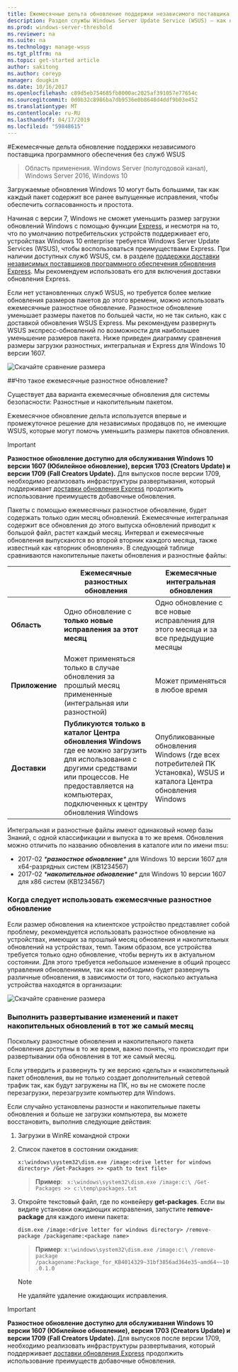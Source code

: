 ```yaml
---
title: Ежемесячные дельта обновление поддержки независимого поставщика программного обеспечения без служб WSUS
description: Раздел службы Windows Server Update Service (WSUS) — как независимым поставщикам по (ISV) временно можно использовать ежемесячные разностное обновление вместо WSUS Express доставки обновления для уменьшения размера пакета
ms.prod: windows-server-threshold
ms.reviewer: na
ms.suite: na
ms.technology: manage-wsus
ms.tgt_pltfrm: na
ms.topic: get-started article
author: sakitong
ms.author: coreyp
manager: dougkim
ms.date: 10/16/2017
ms.openlocfilehash: c89d5eb754685fb8000ac2025af391057e77654c
ms.sourcegitcommit: 0d0b32c8986ba7db9536e0b8648d4ddf9b03e452
ms.translationtype: MT
ms.contentlocale: ru-RU
ms.lasthandoff: 04/17/2019
ms.locfileid: "59848615"
---
```

#<a name="monthly-delta-update-isv-support-without-wsus"></a>Ежемесячные дельта обновление поддержки независимого поставщика программного обеспечения без служб WSUS

>Область применения. Windows Server (полугодовой канал), Windows Server 2016, Windows 10

Загружаемые обновления Windows 10 могут быть большими, так как каждый пакет содержит все ранее выпущенные исправления, чтобы обеспечить согласованность и простота.  

Начиная с версии 7, Windows не сможет уменьшить размер загрузки обновлений Windows с помощью функции [Express](https://technet.microsoft.com/library/cc708456(v=ws.10).aspx#Anchor_2), и несмотря на то, что по умолчанию потребительских устройств поддерживает его, устройствах Windows 10 enterprise требуется Windows Server Update Services (WSUS), чтобы воспользоваться преимуществами Express. При наличии доступных служб WSUS, см. в разделе [поддержки доставки независимых поставщиков программного обеспечения обновления Express](express-update-delivery-ISV-support.md). Мы рекомендуем использовать его для включения доставки обновления Express. 

Если нет установленных служб WSUS, но требуется более мелкие обновления размеров пакетов до этого времени, можно использовать ежемесячные разностное обновление. Разностное обновление уменьшает размеры пакетов по большей части, но не так сильно, как с доставкой обновления WSUS Express. Мы рекомендуем развернуть WSUS экспресс-обновлений по возможности для наибольшее уменьшение размеров пакета. Ниже приведен диаграмму сравнения размеры загрузки разностных, интегральная и Express для Windows 10 версии 1607.

![Скачайте сравнение размера](../../media/express-update-delivery-isv-support/delta-1.png)

##<a name="what-is-monthly-delta-update"></a>Что такое ежемесячные разностное обновление?

Существует два варианта ежемесячные обновления для системы безопасности: Разностные и накопительным пакетом.

Ежемесячное обновление дельта используется впервые и промежуточное решение для независимых продавцов по, не имеющие WSUS, которые могут помочь уменьшить размеры пакетов обновления.

>[!IMPORTANT]
>**Разностное обновление доступно для обслуживания Windows 10 версии 1607 (Юбилейное обновление), версия 1703 (Creators Update) и версии 1709 (Fall Creators Update).** Для выпусков после версии 1709, необходимо реализовать инфраструктуры развертывания, который поддерживает [доставки обновления Express](express-update-delivery-ISV-support.md) продолжить использование преимуществ добавочные обновления.

Пакеты с помощью ежемесячных разностное обновление, будет содержать только один месяц обновлений. Ежемесячные интегральная содержит все обновления до этого выпуска обновлений приводит к большой файл, растет каждый месяц. Интервал и ежемесячные обновления выпускаются во второй вторник каждого месяца, также известный как «вторник обновления». В следующей таблице сравниваются накопительные пакеты обновления и разностные файлы:

|                    | Ежемесячные **разностных** обновления                                                                                                                                                                                                       | Ежемесячные **интегральная** обновления                                                                                                                                                                                             |
|--------------------|--------------------------------------------------------------------------------------------------------------------------------------------------------------------------------------------------------------------------------|---------------------------------------------------------------------------------------------------------------------------------------------------------------------------------------------------------------------------|
| **Область**          | Одно обновление с **только новые исправления за этот месяц**                                                                                                                                                                           | Одно обновление с все новые исправления для этого месяца и за все предыдущие месяцы                                                                                                                                                   |
| **Приложение**    | Может применяться только в случае обновления за прошлый месяц примененные (интегральная или разностной)                                                                                                                                           | Может применяться в любое время                                                                                                                                                                                                |
| **Доставки**       | **Публикуются только в каталог Центра обновления Windows** где ее можно загрузить для использования с другими средствами или процессов. Не предоставляется на компьютерах, подключенных к центру обновления Windows                                                         | Опубликованные обновления Windows (где всех потребителей ПК Установка), WSUS и каталога Центра обновления Windows                                                                                                                |

Интегральная и разностные файлы имеют одинаковый номер базы Знаний, с одной классификации и выпуска в то же время. Обновления можно отличить по названию обновления в каталоге или по имени msu:

- 2017-02 *\***разностное обновление**\** для Windows 10 версии 1607 для x64-разрядных систем (KB1234567)
- 2017-02 *\***накопительное обновление**\** для Windows 10 версии 1607 для x86 систем (KB1234567)                                                                                                                                                                                                                                                                                                                                                                                                                                                                                                                                                                                                                                                                                                                                                                                                                                                                                      

### <a name="when-to-use-monthly-delta-update"></a>Когда следует использовать ежемесячные разностное обновление

Если размер обновления на клиентское устройство представляет собой проблему, рекомендуется использовать разностное обновление на устройствах, имеющих за прошлый месяц обновления и накопительных обновлений на устройствах, темп. Таким образом, все устройства требуется только одно обновление, чтобы вернуть их в актуальном состоянии. Для этого требуется небольшое изменение в общий процесс управления обновлениями, так как необходимо будет развернуть различные обновления, в зависимости от того, насколько актуальна устройства находятся в организации:

![Скачайте сравнение размера](../../media/express-update-delivery-isv-support/delta-2.png)

### <a name="prevent-deployment-of-delta-and-cumulative-updates-in-the-same-month"></a>Выполнить развертывание изменений и пакет накопительных обновлений в тот же самый месяц

Поскольку разностные обновления и накопительного пакета обновления доступны в то же время, важно понять, что происходит при развертывании оба обновления в тот же самый месяц.

Если утвердить и развернуть ту же версию «дельты» и «накопительный пакет обновления, вы не только создает дополнительный сетевой трафик так, как будут загружены на ПК, но вы не сможете после перезагрузки, перезагрузите компьютер для Windows.

Если случайно установлены разности и накопительные пакеты обновления и больше не загрузки компьютера, вы можете восстановить, выполнив следующие действия:

1. Загрузки в WinRE командной строки
2. Список пакетов в состоянии ожидания:

    `x:\windows\system32\dism.exe /image:<drive letter for windows directory> /Get-Packages >> <path to text file>`
 
    > **Пример**: ` x:\windows\system32\dism.exe /image:c:\ /Get-Packages >> c:\temp\packages.txt`
 
3. Откройте текстовый файл, где по конвейеру **get-packages**. Если вы видите установки ожидающих исправления, запустите **remove-package** для каждого имени пакета:
 
   `dism.exe /image:<drive letter for windows directory> /remove-package /packagename:<package name>`
 
    > **Пример**: `x:\windows\system32\dism.exe /image:c:\ /remove-package /packagename:Package_for_KB4014329~31bf3856ad364e35~amd64~~10.0.1.0`
 
    >[!NOTE]
    >Не удаляйте удаление ожидающих исправления.

>[!IMPORTANT]
>**Разностное обновление доступно для обслуживания Windows 10 версии 1607 (Юбилейное обновление), версия 1703 (Creators Update) и версии 1709 (Fall Creators Update).** Для выпусков после версии 1709, необходимо реализовать инфраструктуры развертывания, который поддерживает [доставки обновления Express](express-update-delivery-ISV-support.md) продолжить использование преимуществ добавочные обновления.
